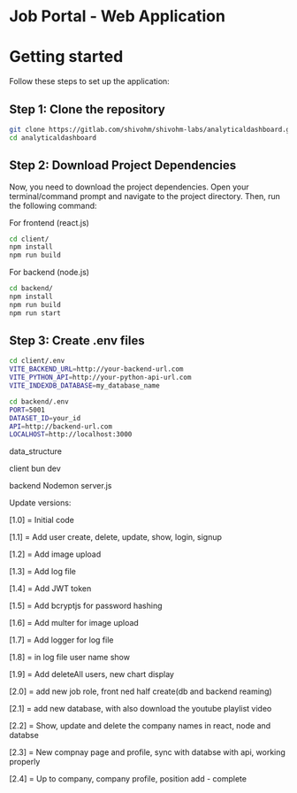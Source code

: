 # Job Portal - Web Application

# Getting started

Follow these steps to set up the application:

## Step 1: Clone the repository

```bash
git clone https://gitlab.com/shivohm/shivohm-labs/analyticaldashboard.git
cd analyticaldashboard
```

## Step 2: Download Project Dependencies

Now, you need to download the project dependencies. Open your terminal/command prompt and navigate to the project directory. Then, run the following command:

For frontend (react.js)

```bash
cd client/
npm install
npm run build
```

For backend (node.js)

```bash
cd backend/
npm install
npm run build
npm run start
```

## Step 3: Create .env files

```bash
cd client/.env
VITE_BACKEND_URL=http://your-backend-url.com
VITE_PYTHON_API=http://your-python-api-url.com
VITE_INDEXDB_DATABASE=my_database_name
```

```bash
cd backend/.env
PORT=5001   
DATASET_ID=your_id
API=http://backend-url.com
LOCALHOST=http://localhost:3000
```

<!--! Database Name -->
data_structure

<!--! Front End (React Js) -->
client
    <!-- start -->
    bun dev

<!--! Back End (Node Js/ Express Js) -->
backend
    <!-- start -->
    Nodemon server.js

Update versions:

[1.0] = Initial code

[1.1] = Add user create, delete, update, show, login, signup

[1.2] = Add image upload

[1.3] = Add log file

[1.4] = Add JWT token

[1.5] = Add bcryptjs for password hashing

[1.6] = Add multer for image upload

[1.7] = Add logger for log file

[1.8] = in log file user name show

[1.9] =  Add deleteAll users, new chart display

[2.0] =  add new job role, front ned half create(db and backend reaming)

[2.1] =  add new database, with also download the youtube playlist video

[2.2] = Show, update and delete the company names in react, node and databse

[2.3] = New compnay page and profile, sync with databse with api, working properly

[2.4] = Up to company, company profile, position add - complete